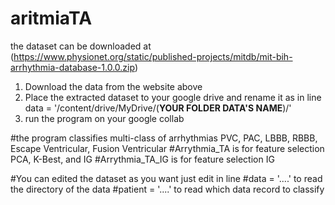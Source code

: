 # aritmiaTA

the dataset can be downloaded at (https://www.physionet.org/static/published-projects/mitdb/mit-bih-arrhythmia-database-1.0.0.zip)

1. Download the data from the website above
2. Place the extracted dataset to your google drive and rename it as in line data = '/content/drive/MyDrive/(**YOUR FOLDER DATA'S NAME**)/'
3. run the program on your google collab

#the program classifies multi-class of arrhythmias PVC, PAC, LBBB, RBBB, Escape Ventricular, Fusion Ventricular
#Arrythmia_TA is for feature selection PCA, K-Best, and IG
#Arrythmia_TA_IG is for feature selection IG

#You can edited the dataset as you want just edit in line 
  #data = '....' to read the directory of the data
  #patient = '....' to read which data record to classify
